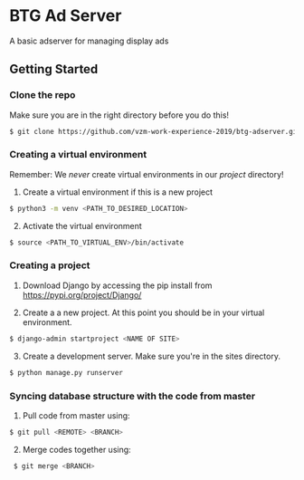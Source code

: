 # BTG Ad Server
A basic adserver for managing display ads

## Getting Started
### Clone the repo
Make sure you are in the right directory before you do this!

```bash
$ git clone https://github.com/vzm-work-experience-2019/btg-adserver.git
```


### Creating a virtual environment

Remember: We _never_ create virtual environments in our _project_ directory!

1. Create a virtual environment if this is a new project
```bash
$ python3 -m venv <PATH_TO_DESIRED_LOCATION>
```

2. Activate the virtual environment
```bash
$ source <PATH_TO_VIRTUAL_ENV>/bin/activate
```


### Creating a project

1. Download Django by accessing the pip install from https://pypi.org/project/Django/

2. Create a a new project. At this point you should be in your virtual environment.
```bash
$ django-admin startproject <NAME OF SITE>
```

3. Create a development server. Make sure you're in the sites directory.
```bash
$ python manage.py runserver
```


### Syncing database structure with the code from master

1. Pull code from master using:
```bash
$ git pull <REMOTE> <BRANCH>
```

2. Merge codes together using:
```bash
 $ git merge <BRANCH>
 ```
